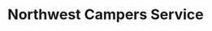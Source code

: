 ---
title: "Northwest Campers Service"
url: /byron/northwest-campers-service/
shop: Autowerkstatt
---